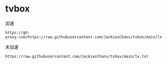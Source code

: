 # tvbox

加速
```
https://gh-proxy.com/https://raw.githubusercontent.com/JackiesChans/tvbox/main/lx.txt
```

未加速
```
https://raw.githubusercontent.com/JackiesChans/tvbox/main/lx.txt
```
